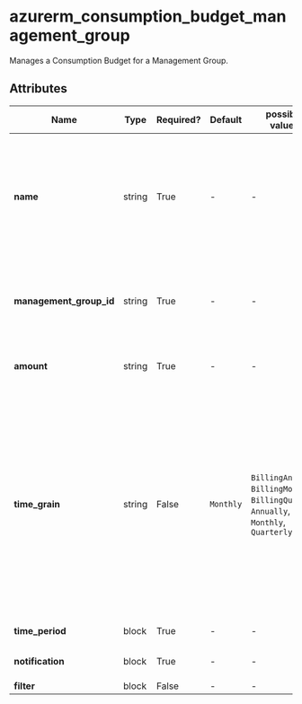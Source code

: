 # azurerm_consumption_budget_management_group

Manages a Consumption Budget for a Management Group.

## Attributes

| Name | Type | Required? | Default  | possible values | Description |
| ---- | ---- | --------- | -------- | ----------- | ----------- |
| **name** | string | True | -  |  -  | The name which should be used for this Management Group Consumption Budget. Changing this forces a new resource to be created. | 
| **management_group_id** | string | True | -  |  -  | The ID of the Management Group. Changing this forces a new resource to be created. | 
| **amount** | string | True | -  |  -  | The total amount of cost to track with the budget. | 
| **time_grain** | string | False | `Monthly`  |  `BillingAnnual`, `BillingMonth`, `BillingQuarter`, `Annually`, `Monthly`, `Quarterly`  | The time covered by a budget. Tracking of the amount will be reset based on the time grain. Must be one of `BillingAnnual`, `BillingMonth`, `BillingQuarter`, `Annually`, `Monthly` and `Quarterly`. Defaults to `Monthly`. Changing this forces a new resource to be created. | 
| **time_period** | block | True | -  |  -  | A `time_period` block. | 
| **notification** | block | True | -  |  -  | One or more `notification` blocks. | 
| **filter** | block | False | -  |  -  | A `filter` block. | 


